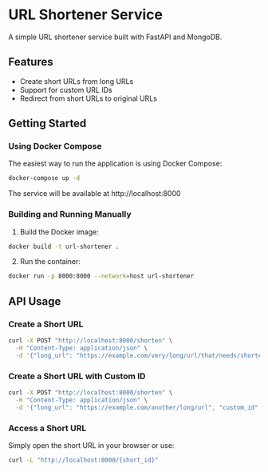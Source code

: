 # URL Shortener Service

A simple URL shortener service built with FastAPI and MongoDB.

## Features

- Create short URLs from long URLs
- Support for custom URL IDs
- Redirect from short URLs to original URLs

## Getting Started

### Using Docker Compose

The easiest way to run the application is using Docker Compose:

```bash
docker-compose up -d
```

The service will be available at http://localhost:8000

### Building and Running Manually

1. Build the Docker image:
```bash
docker build -t url-shortener .
```

2. Run the container:
```bash
docker run -p 8000:8000 --network=host url-shortener
```

## API Usage

### Create a Short URL

```bash
curl -X POST "http://localhost:8000/shorten" \
  -H "Content-Type: application/json" \
  -d '{"long_url": "https://example.com/very/long/url/that/needs/shortening"}'
```

### Create a Short URL with Custom ID

```bash
curl -X POST "http://localhost:8000/shorten" \
  -H "Content-Type: application/json" \
  -d '{"long_url": "https://example.com/another/long/url", "custom_id": "my-custom-id"}'
```

### Access a Short URL

Simply open the short URL in your browser or use:

```bash
curl -L "http://localhost:8000/{short_id}"
``` 